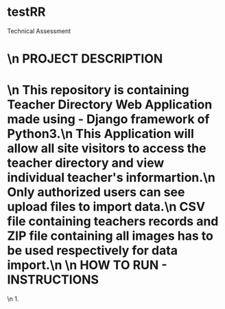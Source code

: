 # testRR
Technical Assessment

\n
PROJECT DESCRIPTION
=====================
\n
This repository is containing Teacher Directory Web Application made using - Django framework of Python3.\n
This Application will allow all site visitors to access the teacher directory and view individual teacher's informartion.\n
Only authorized users can see upload files to import data.\n
CSV file containing teachers records and ZIP file containing all images has to be used respectively for data import.\n
\n
HOW TO RUN - INSTRUCTIONS
=========================
\n
1. 
